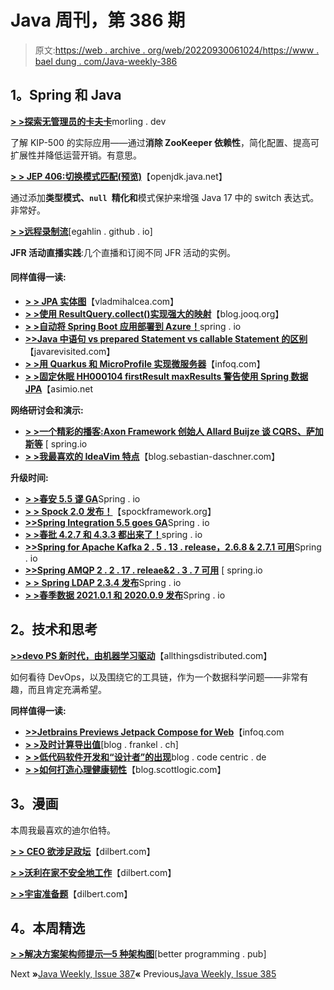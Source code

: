 # Java 周刊，第 386 期

> 原文:[https://web . archive . org/web/20220930061024/https://www . bael dung . com/Java-weekly-386](https://web.archive.org/web/20220930061024/https://www.baeldung.com/java-weekly-386)

## **1。Spring 和 Java**

[**> >探索无管理员的卡夫卡**](https://web.archive.org/web/20220628083829/https://www.morling.dev/blog/exploring-zookeeper-less-kafka/)morling . dev

了解 KIP-500 的实际应用——通过**消除 ZooKeeper 依赖性**，简化配置、提高可扩展性并降低运营开销。有意思。

[**> > JEP 406:切换模式匹配(预览)**](https://web.archive.org/web/20220628083829/https://openjdk.java.net/jeps/406)【openjdk.java.net】

通过添加**类型模式、`null `精化和**模式保护来增强 Java 17 中的 switch 表达式。非常好。

[**> >远程录制流**](https://web.archive.org/web/20220628083829/https://egahlin.github.io/2021/05/17/remote-recording-stream.html)[egahlin . github . io]

**JFR 活动直播实践**:几个直播和订阅不同 JFR 活动的实例。

#### **同样值得一读:**

*   [**> > JPA 实体图**](https://web.archive.org/web/20220628083829/https://vladmihalcea.com/jpa-entity-graph/)【vladmihalcea.com】
*   [**> >使用 ResultQuery.collect()实现强大的映射**](https://web.archive.org/web/20220628083829/https://blog.jooq.org/2021/05/17/use-resultquery-collect-to-implement-powerful-mappings/)【blog.jooq.org】
*   [**> >自动将 Spring Boot 应用部署到 Azure！**](https://web.archive.org/web/20220628083829/https://spring.io/blog/2021/05/13/automate-spring-boot-application-deployments-to-azure)spring . io
*   [**>>Java 中语句 vs prepared Statement vs callable Statement 的区别**](https://web.archive.org/web/20220628083829/https://javarevisited.blogspot.com/2021/05/difference-between-statement-vs-preparedstatement-vs-callablestatement-jdbc-java.html?utm_source=feedburner&utm_medium=feed&utm_campaign=Feed:+Javarevisited+(javarevisited)#axzz6vD0Xhumz)【javarevisited.com】
*   [**> >用 Quarkus 和 MicroProfile 实现微服务器**](https://web.archive.org/web/20220628083829/https://www.infoq.com/articles/microservicilities-quarkus/)【infoq.com】
*   **[> >固定休眠 HH000104 firstResult maxResults 警告使用 Spring 数据 JPA](https://web.archive.org/web/20220628083829/https://tech.asimio.net/2021/05/19/Fixing-Hibernate-HHH000104-firstResult-maxResults-warning-using-Spring-Data-JPA.html)**【asimio.net

**网络研讨会和演示:**

*   [**> >一个精彩的播客:Axon Framework 创始人 Allard Buijze 谈 CQRS、萨加斯等**](https://web.archive.org/web/20220628083829/https://spring.io/blog/2021/05/13/a-bootiful-podcast-axon-framework-founder-allard-buijze-on-cqrs-sagas-and-more) [ spring.io
*   [**> >我最喜欢的 IdeaVim 特点**](https://web.archive.org/web/20220628083829/https://blog.sebastian-daschner.com/entries/my-favorite-ideavim-features)【blog.sebastian-daschner.com】

**升级时间:**

*   [**> >春安 5.5 谬 GA**](https://web.archive.org/web/20220628083829/https://spring.io/blog/2021/05/18/spring-security-5-5-goes-ga)Spring . io
*   [**> > Spock 2.0 发布！**](https://web.archive.org/web/20220628083829/https://spockframework.org/spock/docs/2.0/release_notes.html)【spockframework.org】
*   [**>>Spring Integration 5.5 goes GA**](https://web.archive.org/web/20220628083829/https://spring.io/blog/2021/05/19/spring-integration-5-5-goes-ga)Spring . io
*   [**> >春批 4.2.7 和 4.3.3 都出来了！**](https://web.archive.org/web/20220628083829/https://spring.io/blog/2021/05/19/spring-batch-4-2-7-and-4-3-3-are-out)spring . io
*   [**>>Spring for Apache Kafka 2 . 5 . 13 . release，2.6.8 & 2.7.1 可用**](https://web.archive.org/web/20220628083829/https://spring.io/blog/2021/05/17/spring-for-apache-kafka-2-5-13-release-2-6-8-2-7-1-available)Spring . io
*   [**>>Spring AMQP 2 . 2 . 17 . releae&2 . 3 . 7 可用**](https://web.archive.org/web/20220628083829/https://spring.io/blog/2021/05/17/spring-amqp-2-2-17-releae-2-3-7-available) [ spring.io
*   [**> > Spring LDAP 2.3.4 发布**](https://web.archive.org/web/20220628083829/https://spring.io/blog/2021/05/14/spring-ldap-2-3-4-released)Spring . io
*   [**> >春季数据 2021.0.1 和 2020.0.9 发布**](https://web.archive.org/web/20220628083829/https://spring.io/blog/2021/05/14/spring-data-2021-0-1-and-2020-0-9-released)Spring . io

## **2。技术和思考**

[**>>devo PS 新时代，由机器学习驱动**](https://web.archive.org/web/20220628083829/https://www.allthingsdistributed.com/2021/05/devops-powered-by-machine-learning.html)【allthingsdistributed.com】

如何看待 DevOps，以及围绕它的工具链，作为一个数据科学问题——非常有趣，而且肯定充满希望。

**同样值得一读:**

*   [**>>Jetbrains Previews Jetpack Compose for Web**](https://web.archive.org/web/20220628083829/https://www.infoq.com/news/2021/05/jetpack-compose-web-tech-preview/)【infoq.com
*   [**> >及时计算导出值**](https://web.archive.org/web/20220628083829/https://blog.frankel.ch/timely-computation-derived-values/)[blog . frankel . ch]
*   [**> >低代码软件开发和“设计者”的出现**](https://web.archive.org/web/20220628083829/https://blog.codecentric.de/en/2021/05/low-code-software-development-devigners/)blog . code centric . de
*   [**> >如何打造心理健康韧性**](https://web.archive.org/web/20220628083829/https://blog.scottlogic.com/2021/03/31/how-to-build-mental-health-resilience.html)【blog.scottlogic.com】

## **3。漫画**

本周我最喜欢的迪尔伯特。

[**> > CEO 欲涉足政坛**](https://web.archive.org/web/20220628083829/https://dilbert.com/strip/2021-05-17)【dilbert.com】

[**> >沃利在家不安全地工作**](https://web.archive.org/web/20220628083829/https://dilbert.com/strip/2021-05-16)【dilbert.com】

[**> >宇宙准备题**](https://web.archive.org/web/20220628083829/https://dilbert.com/strip/2021-05-15)【dilbert.com】

## **4。本周精选**

**[> >解决方案架构师提示—5 种架构图](https://web.archive.org/web/20220628083829/https://betterprogramming.pub/solutions-architect-tips-the-5-types-of-architecture-diagrams-eb0c11996f9e)**[better programming . pub]

Next **»**[Java Weekly, Issue 387](/web/20220628083829/https://www.baeldung.com/java-weekly-387)**«** Previous[Java Weekly, Issue 385](/web/20220628083829/https://www.baeldung.com/java-weekly-385)